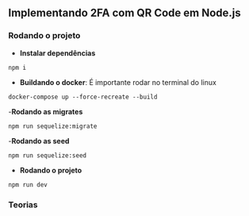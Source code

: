 ## Implementando 2FA com QR Code em Node.js

### Rodando o projeto

- **Instalar dependências**
```shell
npm i
```

- **Buildando o docker**: É importante rodar no terminal do linux
```shell
docker-compose up --force-recreate --build
```

-**Rodando as migrates**
```shell
npm run sequelize:migrate
```

-**Rodando as seed**
```shell
npm run sequelize:seed
```

- **Rodando o projeto**
```shell
npm run dev
```

### Teorias
